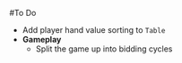#To Do
- Add player hand value sorting to `Table`
- __Gameplay__
	- Split the game up into bidding cycles